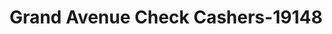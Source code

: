 ---
f_zip-code: 6710
f_state-code: CT
title: Grand Avenue Check Cashers-19148
f_phone: 203-753-8024
f_city-only: Grove Street Waterbur
f_address: 16 Grove Street Waterbur
f_location-unique-id: '19148'
slug: grand-avenue-check-cashers-19148
updated-on: '2024-05-30T13:46:58.046Z'
created-on: '2024-05-30T13:36:59.803Z'
published-on: '2024-05-30T13:54:32.469Z'
f_city-state: cms/city/grove-street-waterbur-ct.md
f_company: cms/company/grand-avenue-check-cashers.md
f_state: cms/state/connecticut.md
layout: '[payday-loan].html'
tags: payday-loan
---